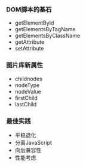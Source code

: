 ### DOM脚本的基石  
* getElementById
* getElementsByTagName  
* getElementsByClassName  
* getAttribute  
* setAttribute

### 图片库新属性  
* childnodes  
* nodeType  
* nodeValue   
* firstChild  
* lastChild   

### 最佳实践
* 平稳退化  
* 分离JavaScript  
* 向后兼容性
* 性能考虑  
